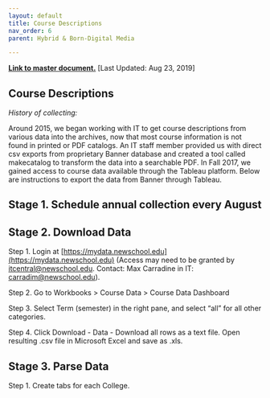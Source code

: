 ```yaml
---
layout: default
title: Course Descriptions
nav_order: 6
parent: Hybrid & Born-Digital Media

---
```


**[Link to master document.](https://docs.google.com/document/d/1o9SXGMyJ8qNWHwvJ112KeYuIG9z2gtLrw6hfeoROu04/edit?usp=sharing)** [Last Updated: Aug 23, 2019]

## Course Descriptions

_History of collecting:_ 

Around 2015, we began working with IT to get course descriptions from various data into the archives, now that most course information is not found in printed or PDF catalogs. An IT staff member provided us with direct csv exports from proprietary Banner database and created a tool called makecatalog to transform the data into a searchable PDF. In Fall 2017, we gained access to course data available through the Tableau platform. Below are instructions to export the data from Banner through Tableau.


## Stage 1. Schedule annual collection every August


## Stage 2. Download Data

Step 1. Login at [https://mydata.newschool.edu](https://mydata.newschool.edu) (Access may need to be granted by [itcentral@newschool.edu](mailto:itcentral@newschool.edu). Contact: Max Carradine in IT: carradim@newschool.edu). 

Step 2. Go to Workbooks > Course Data > Course Data Dashboard 

Step 3. Select Term (semester) in the right pane, and select “all” for all other categories.

Step 4. Click Download - Data - Download all rows as a text file. Open resulting .csv file in Microsoft Excel and save as .xls.


## Stage 3. Parse Data

Step 1. Create tabs for each College. 
